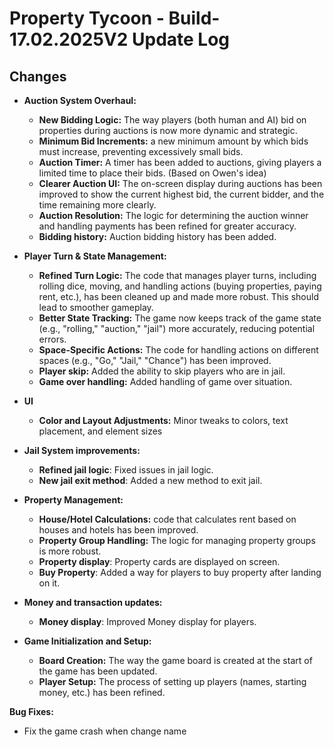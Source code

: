 # Property Tycoon - Build-17.02.2025V2 Update Log

## Changes

* **Auction System Overhaul:**  
  * **New Bidding Logic:**  The way players (both human and AI) bid on properties during auctions is now more dynamic and strategic.
  * **Minimum Bid Increments:**   a new minimum amount by which bids must increase, preventing excessively small bids.
  * **Auction Timer:** A timer has been added to auctions, giving players a limited time to place their bids. (Based on Owen's idea)
  * **Clearer Auction UI:** The on-screen display during auctions has been improved to show the current highest bid, the current bidder, and the time remaining more clearly.
  * **Auction Resolution:** The logic for determining the auction winner and handling payments has been refined for greater accuracy.
  * **Bidding history:** Auction bidding history has been added.

* **Player Turn & State Management:**
  * **Refined Turn Logic:**  The code that manages player turns, including rolling dice, moving, and handling actions (buying properties, paying rent, etc.), has been cleaned up and made more robust.  This should lead to smoother gameplay.
  * **Better State Tracking:** The game now keeps track of the game state (e.g., "rolling," "auction," "jail") more accurately, reducing potential errors.
  * **Space-Specific Actions:**  The code for handling actions on different spaces (e.g., "Go," "Jail," "Chance") has been improved.
  * **Player skip:** Added the ability to skip players who are in jail.
  * **Game over handling:** Added handling of game over situation.

* **UI**
  * **Color and Layout Adjustments:** Minor tweaks to colors, text placement, and element sizes

* **Jail System improvements:**
  * **Refined jail logic**: Fixed issues in jail logic.
  * **New jail exit method**: Added a new method to exit jail.

* **Property Management:**
  * **House/Hotel Calculations:**  code that calculates rent based on houses and hotels has been improved.
  * **Property Group Handling:**  The logic for managing property groups is more robust.
  * **Property display**: Property cards are displayed on screen.
  * **Buy Property**: Added a way for players to buy property after landing on it.

* **Money and transaction updates:**
  * **Money display**: Improved Money display for players.

* **Game Initialization and Setup:**
  * **Board Creation:** The way the game board is created at the start of the game has been updated.
  * **Player Setup:** The process of setting up players (names, starting money, etc.) has been refined.

**Bug Fixes:**

* Fix the game crash when change name
